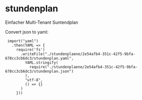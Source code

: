 # stundenplan
Einfacher Multi-Tenant Suntendplan

Convert json to yaml:

```
 import("yaml")
   .then(YAML => { 
     require('fs')
       .writeFile("./stundenplaene/2e54afb4-351c-42f5-9bfa-678cc3cb6dc3/stundenplan.yaml", 
         YAML.stringify(
           require("./stundenplaene/2e54afb4-351c-42f5-9bfa-678cc3cb6dc3/stundenplan.json")
         ), 
         "utf-8", 
         () => {}
       ) 
     }))
```

